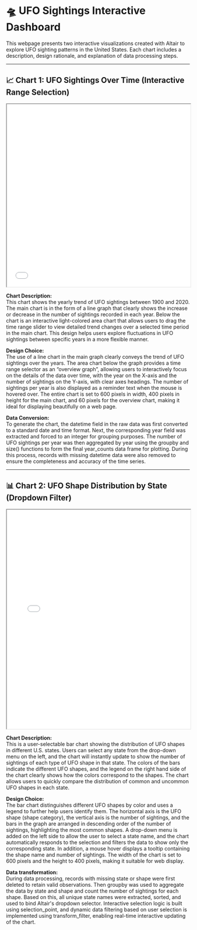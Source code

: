 # 🛸 UFO Sightings Interactive Dashboard

This webpage presents two interactive visualizations created with Altair to explore UFO sighting patterns in the United States. Each chart includes a description, design rationale, and explanation of data processing steps.

---

## 📈 Chart 1: UFO Sightings Over Time (Interactive Range Selection)

<iframe src="chart1.html" width="100%" height="500"></iframe>

**Chart Description:**  
This chart shows the yearly trend of UFO sightings between 1900 and 2020. The main chart is in the form of a line graph that clearly shows the increase or decrease in the number of sightings recorded in each year. Below the chart is an interactive light-colored area chart that allows users to drag the time range slider to view detailed trend changes over a selected time period in the main chart. This design helps users explore fluctuations in UFO sightings between specific years in a more flexible manner.

**Design Choice:**  
The use of a line chart in the main graph clearly conveys the trend of UFO sightings over the years. The area chart below the graph provides a time range selector as an “overview graph”, allowing users to interactively focus on the details of the data over time, with the year on the X-axis and the number of sightings on the Y-axis, with clear axes headings. The number of sightings per year is also displayed as a reminder text when the mouse is hovered over. The entire chart is set to 600 pixels in width, 400 pixels in height for the main chart, and 60 pixels for the overview chart, making it ideal for displaying beautifully on a web page.

**Data Conversion:**  
To generate the chart, the datetime field in the raw data was first converted to a standard date and time format. Next, the corresponding year field was extracted and forced to an integer for grouping purposes. The number of UFO sightings per year was then aggregated by year using the groupby and size() functions to form the final year_counts data frame for plotting. During this process, records with missing datetime data were also removed to ensure the completeness and accuracy of the time series.

---

## 📊 Chart 2: UFO Shape Distribution by State (Dropdown Filter)

<iframe src="chart2.html" width="100%" height="600"></iframe>

**Chart Description:**  
This is a user-selectable bar chart showing the distribution of UFO shapes in different U.S. states. Users can select any state from the drop-down menu on the left, and the chart will instantly update to show the number of sightings of each type of UFO shape in that state. The colors of the bars indicate the different UFO shapes, and the legend on the right hand side of the chart clearly shows how the colors correspond to the shapes. The chart allows users to quickly compare the distribution of common and uncommon UFO shapes in each state.

**Design Choice:**  
The bar chart distinguishes different UFO shapes by color and uses a legend to further help users identify them. The horizontal axis is the UFO shape (shape category), the vertical axis is the number of sightings, and the bars in the graph are arranged in descending order of the number of sightings, highlighting the most common shapes. A drop-down menu is added on the left side to allow the user to select a state name, and the chart automatically responds to the selection and filters the data to show only the corresponding state. In addition, a mouse hover displays a tooltip containing the shape name and number of sightings. The width of the chart is set to 600 pixels and the height to 400 pixels, making it suitable for web display.

**Data transformation:**  
During data processing, records with missing state or shape were first deleted to retain valid observations. Then groupby was used to aggregate the data by state and shape and count the number of sightings for each shape. Based on this, all unique state names were extracted, sorted, and used to bind Altair's dropdown selector. Interactive selection logic is built using selection_point, and dynamic data filtering based on user selection is implemented using transform_filter, enabling real-time interactive updating of the chart.
